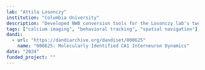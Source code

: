 ```yaml
---
lab: "Attila Losonczy"
institution: "Columbia University"
description: "Developed NWB conversion tools for the Losonczy lab's two-photon calcium imaging datasets. The conversion pipeline handles data from head-fixed mice running on voluntary treadmills, including raw ROI images, DfOverF traces, fluorescence traces, and behavioral measurements. The tools support molecular identification of interneuron subtypes and integrate position tracking with neural activity data."
tags: ["calcium imaging", "behavioral tracking", "spatial navigation"]
dandi:
  - url: "https://dandiarchive.org/dandiset/000625"
    name: "000625: Molecularly Identified CA1 Interneuron Dynamics"
date: "2024"
funded_project: ""
---
```

